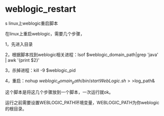 weblogic_restart
================
s
linux上weblogic重启脚本


在linux上重启weblogic，需要几个步骤，

1，先进入目录

2，根据脚本找到weblogic相关进程：lsof $weblogic_domain_path|grep 'java' | awk '{print $2}'

3，杀掉进程：kill -9 $weblogic_pid

4，重启：nohup $weblogic_domain_path/bin/startWebLogic.sh >>$log_path&

这个脚本是将这几个步骤放到一个脚本，一次运行就ok。

运行之前需要设置WEBLOGIC_PATH环境变量，WEBLOGIC_PATH为你weblogic的根目录。
